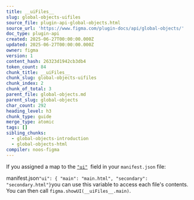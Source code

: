 ```yaml
---
title: __uiFiles__
slug: global-objects-uifiles
source_file: plugin-api-global-objects.html
source_url: 'https://www.figma.com/plugin-docs/api/global-objects/'
doc_type: plugin-api
created: 2025-06-27T00:00:00.000Z
updated: 2025-06-27T00:00:00.000Z
owner: figma
version: 1
content_hash: 26323d1942cb3db4
token_count: 84
chunk_title: __uiFiles__
chunk_slug: global-objects-uifiles
chunk_index: 2
chunk_of_total: 3
parent_file: global-objects.md
parent_slug: global-objects
char_count: 292
heading_level: h3
chunk_type: guide
merge_type: atomic
tags: []
sibling_chunks:
  - global-objects-introduction
  - global-objects-html
compiler: noos-figma
---
```


If you assigned a map to the [`"ui"`](/plugin-docs/manifest/#ui)
 field in your `manifest.json` file:

manifest.json```
"ui": { "main": "main.html", "secondary": "secondary.html"}
```you can use this variable to access each file's contents. You can then call `figma.showUI(__uiFiles__.main)`.
